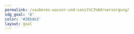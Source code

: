 ```yaml
---
permalink: /sauberes-wasser-und-sanit%C3%A4rversorgung/
sdg_goal: '6'
color: '#26bde2'
layout: goal
---
```


